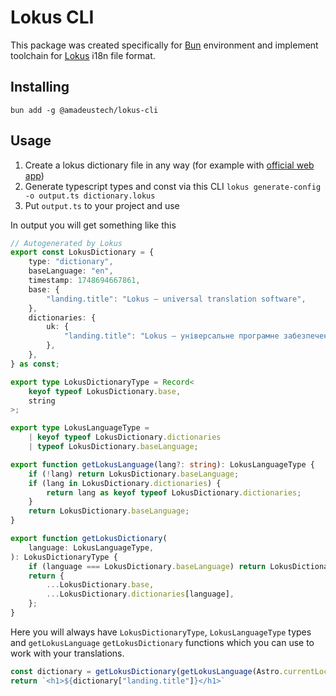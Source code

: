 # Lokus CLI

This package was created specifically for [Bun](https://bun.sh) environment and
implement toolchain for [Lokus](https://lokus.amadeustech.dev) i18n file format.

## Installing

```shell
bun add -g @amadeustech/lokus-cli
```

## Usage

1. Create a lokus dictionary file in any way (for example with [official web app](https://lokus.amadeustech.dev))
2. Generate typescript types and const via this CLI `lokus generate-config -o output.ts dictionary.lokus`
3. Put `output.ts` to your project and use

In output you will get something like this

```typescript
// Autogenerated by Lokus
export const LokusDictionary = {
	type: "dictionary",
	baseLanguage: "en",
	timestamp: 1748694667861,
	base: {
		"landing.title": "Lokus — universal translation software",
	},
	dictionaries: {
		uk: {
			"landing.title": "Lokus — універсальне програмне забезпечення для перекладу",
		},
	},
} as const;

export type LokusDictionaryType = Record<
	keyof typeof LokusDictionary.base,
	string
>;

export type LokusLanguageType =
	| keyof typeof LokusDictionary.dictionaries
	| typeof LokusDictionary.baseLanguage;

export function getLokusLanguage(lang?: string): LokusLanguageType {
	if (!lang) return LokusDictionary.baseLanguage;
	if (lang in LokusDictionary.dictionaries) {
		return lang as keyof typeof LokusDictionary.dictionaries;
	}
	return LokusDictionary.baseLanguage;
}

export function getLokusDictionary(
	language: LokusLanguageType,
): LokusDictionaryType {
	if (language === LokusDictionary.baseLanguage) return LokusDictionary.base;
	return {
		...LokusDictionary.base,
		...LokusDictionary.dictionaries[language],
	};
}
```

Here you will always have `LokusDictionaryType`, `LokusLanguageType` types and `getLokusLanguage` `getLokusDictionary` functions which you can use to work with your translations.

```typescript
const dictionary = getLokusDictionary(getLokusLanguage(Astro.currentLocale));
return `<h1>${dictionary["landing.title"]}</h1>`
```